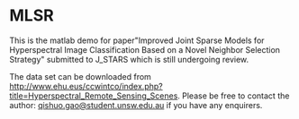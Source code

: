 # MLSR
This is the matlab demo for paper"Improved Joint Sparse Models for Hyperspectral Image Classification Based on a Novel Neighbor Selection Strategy" submitted to J_STARS which is still undergoing review.

The data set can be downloaded from http://www.ehu.eus/ccwintco/index.php?title=Hyperspectral_Remote_Sensing_Scenes.
Please be free to contact the author: qishuo.gao@student.unsw.edu.au if you have any enquirers.
